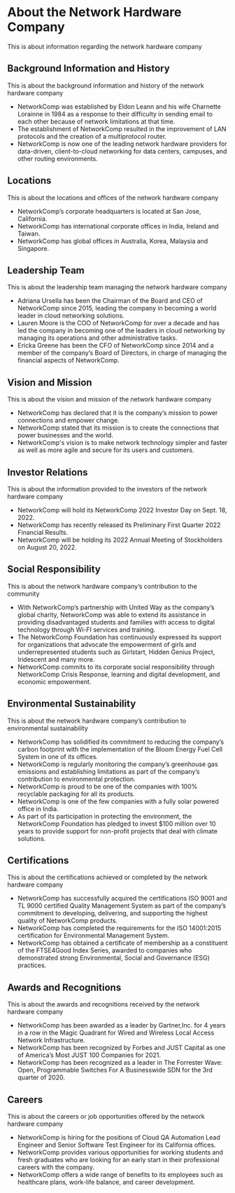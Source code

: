 # About the Network Hardware Company

This is about information regarding the network hardware company

## Background Information and History

This is about the background information and history of the network hardware company

- NetworkComp was established by Eldon Leann and his wife Charnette Lorainne in 1984 as a response to their difficulty in sending email to each other because of network limitations at that time.
- The establishment of NetworkComp resulted in the improvement of LAN protocols and the creation of a multiprotocol router.
- NetworkComp is now one of the leading network hardware providers for data-driven, client-to-cloud networking for data centers, campuses, and other routing environments.

## Locations

This is about the locations and offices of the network hardware company

- NetworkComp’s corporate headquarters is located at San Jose, California.
- NetworkComp has international corporate offices in India, Ireland and Taiwan.
- NetworkComp has global offices in Australia, Korea, Malaysia and Singapore.

## Leadership Team

This is about the leadership team managing the network hardware company

- Adriana Ursella has been the Chairman of the Board and CEO of NetworkComp since 2015, leading the company in becoming a world leader in cloud networking solutions.
- Lauren Moore is the COO of NetworkComp for over a decade and has led the company in becoming one of the leaders in cloud networking by managing its operations and other administrative tasks.
- Ericka Greene has been the CFO of NetworkComp since 2014 and a member of the company’s Board of Directors, in charge of managing the financial aspects of NetworkComp.

## Vision and Mission

This is about the vision and mission of the network hardware company

- NetworkComp has declared that it is the company’s mission to power connections and empower change.
- NetworkComp stated that its mission is to create the connections that power businesses and the world.
- NetworkComp's vision is to make network technology simpler and faster as well as more agile and secure for its users and customers.

## Investor Relations

This is about the information provided to the investors of the network hardware company

- NetworkComp will hold its NetworkComp 2022 Investor Day on Sept. 18, 2022.
- NetworkComp has recently released its Preliminary First Quarter 2022 Financial Results.
- NetworkComp will be holding its 2022 Annual Meeting of Stockholders on August 20, 2022.

## Social Responsibility

This is about the network hardware company’s contribution to the community

- With NetworkComp’s partnership with United Way as the company’s global charity, NetworkComp was able to extend its assistance in providing disadvantaged students and families with access to digital technology through Wi-FI services and training.
- The NetworkComp Foundation has continuously expressed its support for organizations that advocate the empowerment of girls and underrepresented students such as Girlstart, Hidden Genius Project, Iridescent and many more.
- NetworkComp commits to its corporate social responsibility through NetworkComp Crisis Response, learning and digital development, and economic empowerment.

## Environmental Sustainability

This is about the network hardware company’s contribution to environmental sustainability

- NetworkComp has solidified its commitment to reducing the company’s carbon footprint with the implementation of the Bloom Energy Fuel Cell System in one of its offices.
- NetworkComp is regularly monitoring the company’s greenhouse gas emissions and establishing limitations as part of the company’s contribution to environmental protection.
- NetworkComp is proud to be one of the companies with 100% recyclable packaging for all its products.
- NetworkComp is one of the few companies with a fully solar powered office in India.
- As part of its participation in protecting the environment, the NetworkComp Foundation has pledged to invest $100 million over 10 years to provide support for non-profit projects that deal with climate solutions.

## Certifications

This is about the certifications achieved or completed by the network hardware company

- NetworkComp has successfully acquired the certifications ISO 9001 and TL 9000 certified Quality Management System as part of the company’s commitment to developing, delivering, and supporting the highest quality of NetworkComp products.
- NetworkComp has completed the requirements for the ISO 14001:2015 certification for Environmental Management System.
- NetworkComp has obtained a certificate of membership as a constituent of the FTSE4Good Index Series, awarded to companies who demonstrated strong Environmental, Social and Governance (ESG) practices.

## Awards and Recognitions

This is about the awards and recognitions received by the network hardware company

- NetworkComp has been awarded as a leader by Gartner,Inc. for 4 years in a row in the Magic Quadrant for Wired and Wireless Local Access Network Infrastructure.
- NetworkComp has been recognized by Forbes and JUST Capital as one of America’s Most JUST 100 Companies for 2021.
- NetworkComp has been recognized as a leader in The Forrester Wave: Open, Programmable Switches For A Businesswide SDN for the 3rd quarter of 2020.

## Careers

This is about the careers or job opportunities offered by the network hardware company

- NetworkComp is hiring for the positions of Cloud QA Automation Lead Engineer and Senior Software Test Engineer for its California offices.
- NetworkComp provides various opportunities for working students and fresh graduates who are looking for an early start in their professional careers with the company.
- NetworkComp offers a wide range of benefits to its employees such as healthcare plans,  work-life balance, and career development.